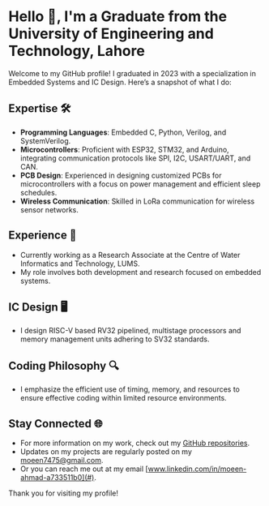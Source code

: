 
# Hello 👋, I'm a Graduate from the University of Engineering and Technology, Lahore

Welcome to my GitHub profile! I graduated in 2023 with a specialization in Embedded Systems and IC Design. Here’s a snapshot of what I do:

## Expertise 🛠️

- **Programming Languages**: Embedded C, Python, Verilog, and SystemVerilog.
- **Microcontrollers**: Proficient with ESP32, STM32, and Arduino, integrating communication protocols like SPI, I2C, USART/UART, and CAN.
- **PCB Design**: Experienced in designing customized PCBs for microcontrollers with a focus on power management and efficient sleep schedules.
- **Wireless Communication**: Skilled in LoRa communication for wireless sensor networks.

## Experience 💼

- Currently working as a Research Associate at the Centre of Water Informatics and Technology, LUMS.
- My role involves both development and research focused on embedded systems.

## IC Design 🖥️

- I design RISC-V based RV32 pipelined, multistage processors and memory management units adhering to SV32 standards.

## Coding Philosophy 🔍

- I emphasize the efficient use of timing, memory, and resources to ensure effective coding within limited resource environments.

## Stay Connected 🌐

- For more information on my work, check out my [GitHub repositories](#).
- Updates on my projects are regularly posted on my [moeen7475@gmail.com](#).
- Or you can reach me out at my email [www.linkedin.com/in/moeen-ahmad-a733511b0](#).

Thank you for visiting my profile!
          

<!---
MoeenAhmad117/MoeenAhmad117 is a ✨ special ✨ repository because its `README.md` (this file) appears on your GitHub profile.
You can click the Preview link to take a look at your changes.
--->
